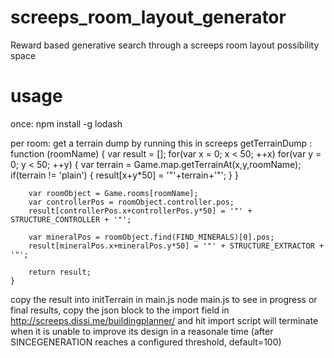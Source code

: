 # screeps_room_layout_generator
Reward based generative search through a screeps room layout possibility space

# usage

once:
npm install -g lodash

per room:
get a terrain dump by running this in screeps
    getTerrainDump : function (roomName)
    {
        var result = [];
        for(var x = 0; x < 50; ++x) for(var y = 0; y < 50; ++y)
        {
            var terrain = Game.map.getTerrainAt(x,y,roomName);
            if(terrain != 'plain')
            {
                result[x+y*50] = '"'+terrain+'"';
            }
        }
        
        var roomObject = Game.rooms[roomName];
        var controllerPos = roomObject.controller.pos;
        result[controllerPos.x+controllerPos.y*50] = '"' + STRUCTURE_CONTROLLER + '"';
        
        var mineralPos = roomObject.find(FIND_MINERALS)[0].pos;
        result[mineralPos.x+mineralPos.y*50] = '"' + STRUCTURE_EXTRACTOR + '"';
        
        return result;
    }

copy the result into initTerrain in main.js
node main.js
to see in progress or final results, copy the json block to the import field in http://screeps.dissi.me/buildingplanner/ and hit import
script will terminate when it is unable to improve its design in a reasonale time (after SINCEGENERATION reaches a configured threshold, default=100)